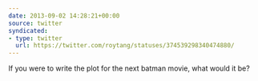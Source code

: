 ```yaml
---
date: 2013-09-02 14:28:21+00:00
source: twitter
syndicated:
- type: twitter
  url: https://twitter.com/roytang/statuses/374539298340474880/
---
```


If you were to write the plot for the next batman movie, what would it be?
